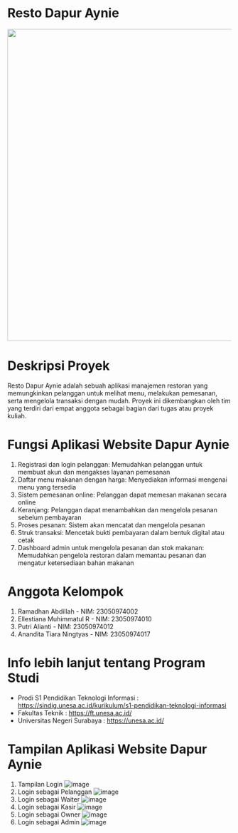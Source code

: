# Resto Dapur Aynie


<p align="center">
  <img src="https://github.com/user-attachments/assets/849755fe-b007-481d-8d1d-5718639d4719" width="700" /> 

</p>



# Deskripsi Proyek

Resto Dapur Aynie adalah sebuah aplikasi manajemen restoran yang memungkinkan pelanggan untuk melihat menu, melakukan pemesanan, serta mengelola transaksi dengan mudah. Proyek ini dikembangkan oleh tim yang terdiri dari empat anggota sebagai bagian dari tugas atau proyek kuliah.

# Fungsi Aplikasi Website Dapur Aynie

1.	Registrasi dan login pelanggan: Memudahkan pelanggan untuk membuat akun dan mengakses layanan pemesanan
2.	Daftar menu makanan dengan harga: Menyediakan informasi mengenai menu yang tersedia
3.	Sistem pemesanan online: Pelanggan dapat memesan makanan secara online
4.	Keranjang: Pelanggan dapat menambahkan dan mengelola pesanan sebelum pembayaran
5.	Proses pesanan: Sistem akan mencatat dan mengelola pesanan 
6.	Struk transaksi: Mencetak bukti pembayaran dalam bentuk digital atau cetak
7.	Dashboard admin untuk mengelola pesanan dan stok makanan: Memudahkan pengelola restoran dalam memantau pesanan dan mengatur ketersediaan bahan makanan

# Anggota Kelompok

1. Ramadhan Abdillah - NIM: 23050974002
2. Ellestiana Muhimmatul R - NIM: 23050974010
3. Putri Alianti - NIM: 23050974012
4. Anandita Tiara Ningtyas - NIM: 23050974017

# Info lebih lanjut tentang Program Studi

- Prodi S1 Pendidikan Teknologi Informasi : https://sindig.unesa.ac.id/kurikulum/s1-pendidikan-teknologi-informasi
- Fakultas Teknik : https://ft.unesa.ac.id/
- Universitas Negeri Surabaya : https://unesa.ac.id/

# Tampilan Aplikasi Website Dapur Aynie

1. Tampilan Login
  ![image](https://github.com/user-attachments/assets/a4f0ff8b-a7c5-47e9-b53b-5a26310bd79f)
2. Login sebagai Pelanggan
  ![image](https://github.com/user-attachments/assets/a2e037be-5fb9-4ccf-afca-547449f9d852)
3. Login sebagai Waiter
   ![image](https://github.com/user-attachments/assets/7338ad84-fd97-499f-83cb-8333c88c3f64)
4. Login sebagai Kasir
   ![image](https://github.com/user-attachments/assets/7504c45f-3b3b-45c5-a644-fd9a389d1077)
5. Login sebagai Owner
   ![image](https://github.com/user-attachments/assets/c0c8e14a-74d4-4795-94e5-d6f377a1bc7e)
6. Login sebagai Admin
   ![image](https://github.com/user-attachments/assets/871dbb00-fb63-4618-af7e-a6380b74c7eb)







